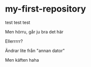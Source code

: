 # my-first-repository
test test test 

Men hörru, går ju bra det här

Ellerrrrr?

Ändrar lite från "annan dator"

Men käften haha